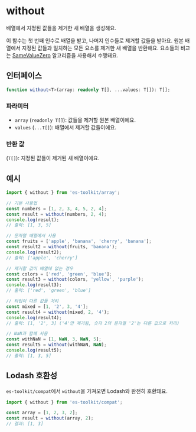 # without

배열에서 지정된 값들을 제거한 새 배열을 생성해요.

이 함수는 첫 번째 인수로 배열을 받고, 나머지 인수들로 제거할 값들을 받아요. 원본 배열에서 지정된 값들과 일치하는 모든 요소를 제거한 새 배열을 반환해요. 요소들의 비교는 [SameValueZero](https://tc39.es/ecma262/multipage/abstract-operations.html#sec-samevaluezero) 알고리즘을 사용해서 수행돼요.

## 인터페이스

```typescript
function without<T>(array: readonly T[], ...values: T[]): T[];
```

### 파라미터

- `array` (`readonly T[]`): 값들을 제거할 원본 배열이에요.
- `values` (`...T[]`): 배열에서 제거할 값들이에요.

### 반환 값

(`T[]`): 지정된 값들이 제거된 새 배열이에요.

## 예시

```typescript
import { without } from 'es-toolkit/array';

// 기본 사용법
const numbers = [1, 2, 3, 4, 5, 2, 4];
const result = without(numbers, 2, 4);
console.log(result);
// 출력: [1, 3, 5]

// 문자열 배열에서 사용
const fruits = ['apple', 'banana', 'cherry', 'banana'];
const result2 = without(fruits, 'banana');
console.log(result2);
// 출력: ['apple', 'cherry']

// 제거할 값이 배열에 없는 경우
const colors = ['red', 'green', 'blue'];
const result3 = without(colors, 'yellow', 'purple');
console.log(result3);
// 출력: ['red', 'green', 'blue']

// 타입이 다른 값들 처리
const mixed = [1, '2', 3, '4'];
const result4 = without(mixed, 2, '4');
console.log(result4);
// 출력: [1, '2', 3] ('4'만 제거됨, 숫자 2와 문자열 '2'는 다른 값으로 처리)

// NaN과 함께 사용
const withNaN = [1, NaN, 3, NaN, 5];
const result5 = without(withNaN, NaN);
console.log(result5);
// 출력: [1, 3, 5]
```

## Lodash 호환성

`es-toolkit/compat`에서 `without`을 가져오면 Lodash와 완전히 호환돼요.

```typescript
import { without } from 'es-toolkit/compat';

const array = [1, 2, 3, 2];
const result = without(array, 2);
// 결과: [1, 3]
```
